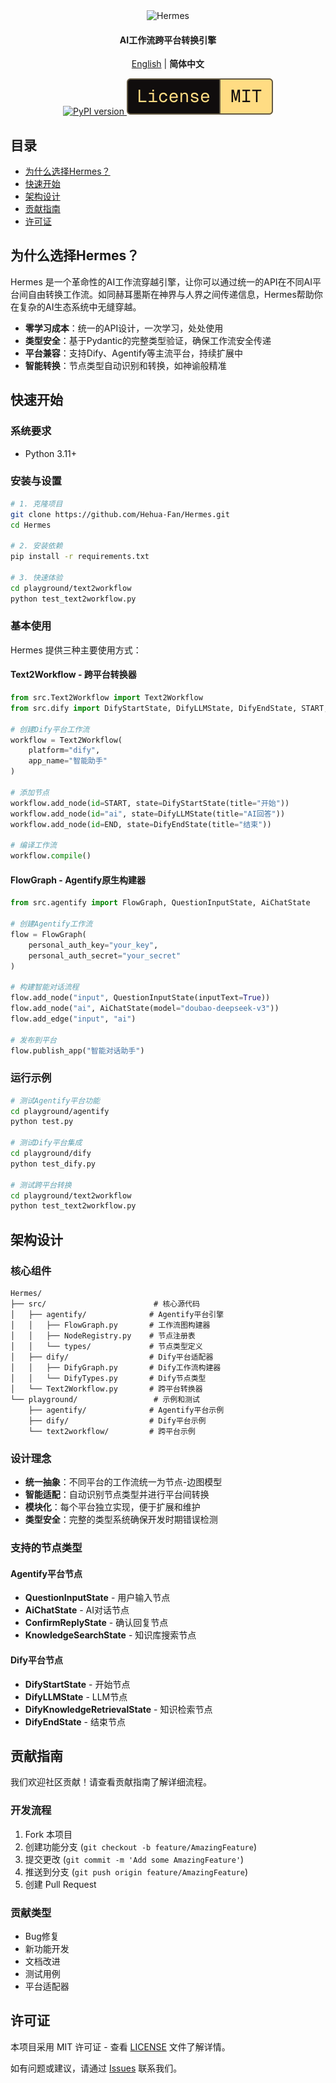 <div align="center">

<img src="https://img.shields.io/badge/-Hermes-FFD700?style=for-the-badge&labelColor=FF6B35&color=FFD700&logoColor=white" alt="Hermes" width="280"/>

<h4>AI工作流跨平台转换引擎</h4>

[English](README.md) | **简体中文**

<a href="https://pypi.org/project/hermes">
  <picture>
    <source media="(prefers-color-scheme: dark)" srcset="https://img.shields.io/pypi/v/hermes.svg?style=for-the-badge" />
    <img alt="PyPI version" src="https://img.shields.io/pypi/v/hermes.svg?style=for-the-badge" />
  </picture>
</a>
<picture>
  <source media="(prefers-color-scheme: dark)" srcset="media/dark_license.svg" />
  <img alt="License MIT" src="media/light_license.svg" />
</picture>

</div>

## 目录

- [为什么选择Hermes？](#为什么选择hermes)
- [快速开始](#快速开始)
- [架构设计](#架构设计)
- [贡献指南](#贡献指南)
- [许可证](#许可证)

## 为什么选择Hermes？

Hermes 是一个革命性的AI工作流穿越引擎，让你可以通过统一的API在不同AI平台间自由转换工作流。如同赫耳墨斯在神界与人界之间传递信息，Hermes帮助你在复杂的AI生态系统中无缝穿越。

- **零学习成本**：统一的API设计，一次学习，处处使用
- **类型安全**：基于Pydantic的完整类型验证，确保工作流安全传递
- **平台兼容**：支持Dify、Agentify等主流平台，持续扩展中
- **智能转换**：节点类型自动识别和转换，如神谕般精准

## 快速开始

### 系统要求
- Python 3.11+

### 安装与设置

```bash
# 1. 克隆项目
git clone https://github.com/Hehua-Fan/Hermes.git
cd Hermes

# 2. 安装依赖
pip install -r requirements.txt

# 3. 快速体验
cd playground/text2workflow
python test_text2workflow.py
```

### 基本使用

Hermes 提供三种主要使用方式：

#### Text2Workflow - 跨平台转换器
```python
from src.Text2Workflow import Text2Workflow
from src.dify import DifyStartState, DifyLLMState, DifyEndState, START, END

# 创建Dify平台工作流
workflow = Text2Workflow(
    platform="dify",
    app_name="智能助手"
)

# 添加节点
workflow.add_node(id=START, state=DifyStartState(title="开始"))
workflow.add_node(id="ai", state=DifyLLMState(title="AI回答"))
workflow.add_node(id=END, state=DifyEndState(title="结束"))

# 编译工作流
workflow.compile()
```

#### FlowGraph - Agentify原生构建器
```python
from src.agentify import FlowGraph, QuestionInputState, AiChatState

# 创建Agentify工作流
flow = FlowGraph(
    personal_auth_key="your_key",
    personal_auth_secret="your_secret"
)

# 构建智能对话流程
flow.add_node("input", QuestionInputState(inputText=True))
flow.add_node("ai", AiChatState(model="doubao-deepseek-v3"))
flow.add_edge("input", "ai")

# 发布到平台
flow.publish_app("智能对话助手")
```

### 运行示例

```bash
# 测试Agentify平台功能
cd playground/agentify
python test.py

# 测试Dify平台集成
cd playground/dify
python test_dify.py

# 测试跨平台转换
cd playground/text2workflow
python test_text2workflow.py
```

## 架构设计

### 核心组件

```
Hermes/
├── src/                        # 核心源代码
│   ├── agentify/              # Agentify平台引擎
│   │   ├── FlowGraph.py       # 工作流图构建器
│   │   ├── NodeRegistry.py    # 节点注册表
│   │   └── types/             # 节点类型定义
│   ├── dify/                  # Dify平台适配器
│   │   ├── DifyGraph.py       # Dify工作流构建器
│   │   └── DifyTypes.py       # Dify节点类型
│   └── Text2Workflow.py       # 跨平台转换器
└── playground/                 # 示例和测试
    ├── agentify/              # Agentify平台示例
    ├── dify/                  # Dify平台示例
    └── text2workflow/         # 跨平台示例
```

### 设计理念

- **统一抽象**：不同平台的工作流统一为节点-边图模型
- **智能适配**：自动识别节点类型并进行平台间转换
- **模块化**：每个平台独立实现，便于扩展和维护
- **类型安全**：完整的类型系统确保开发时期错误检测

### 支持的节点类型

#### Agentify平台节点
- **QuestionInputState** - 用户输入节点
- **AiChatState** - AI对话节点
- **ConfirmReplyState** - 确认回复节点
- **KnowledgeSearchState** - 知识库搜索节点

#### Dify平台节点
- **DifyStartState** - 开始节点
- **DifyLLMState** - LLM节点
- **DifyKnowledgeRetrievalState** - 知识检索节点
- **DifyEndState** - 结束节点

## 贡献指南

我们欢迎社区贡献！请查看贡献指南了解详细流程。

### 开发流程
1. Fork 本项目
2. 创建功能分支 (`git checkout -b feature/AmazingFeature`)
3. 提交更改 (`git commit -m 'Add some AmazingFeature'`)
4. 推送到分支 (`git push origin feature/AmazingFeature`)
5. 创建 Pull Request

### 贡献类型
- Bug修复
- 新功能开发
- 文档改进
- 测试用例
- 平台适配器

## 许可证

本项目采用 MIT 许可证 - 查看 [LICENSE](LICENSE) 文件了解详情。

如有问题或建议，请通过 [Issues](https://github.com/Hehua-Fan/Hermes/issues) 联系我们。
